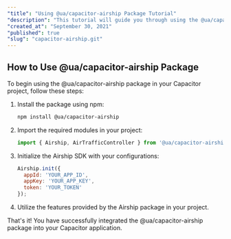 ```yaml
---
"title": "Using @ua/capacitor-airship Package Tutorial"
"description": "This tutorial will guide you through using the @ua/capacitor-airship package in your Capacitor project."
"created_at": "September 30, 2021"
"published": true
"slug": "capacitor-airship.git"
---
```


## How to Use @ua/capacitor-airship Package

To begin using the @ua/capacitor-airship package in your Capacitor project, follow these steps:

1. Install the package using npm:
   ```bash
   npm install @ua/capacitor-airship
   ```

2. Import the required modules in your project:
   ```javascript
   import { Airship, AirTrafficController } from '@ua/capacitor-airship';
   ```

3. Initialize the Airship SDK with your configurations:
   ```javascript
   Airship.init({
     appId: 'YOUR_APP_ID',
     appKey: 'YOUR_APP_KEY',
     token: 'YOUR_TOKEN'
   });
   ```

4. Utilize the features provided by the Airship package in your project.

That's it! You have successfully integrated the @ua/capacitor-airship package into your Capacitor application.
```
```